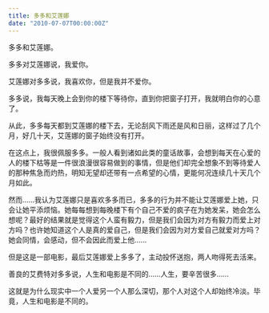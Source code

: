 ```yaml
---
title: 多多和艾莲娜
date: "2010-07-07T00:00:00Z"
---
```


多多和艾莲娜。

多多对艾莲娜说，我爱你。

艾莲娜对多多说，我喜欢你，但是我并不爱你。

多多说，我每天晚上会到你的楼下等待你，直到你把窗子打开，我就明白你的心意了。

从此，多多每天都到艾莲娜的楼下去，无论刮风下雨还是风和日丽，这样过了几个月，好几十天，艾莲娜的窗子始终没有打开。

在这点上，我很佩服多多。一般人看到诸如此类的童话故事，会想到每天在心爱的人的楼下枯等是一件很浪漫很容易做到的事情，但是他们却完全想象不到等待爱人的那种焦急而灼热，明知无望却还带有一点希望的心情，更能何况连续几十天几个月如此。

然而……我认为艾莲娜只是喜欢多多而已，多多的行为并不能让艾莲娜爱上她，只会让她平添烦恼。她每每想到每晚楼下有个自己不爱的疯子在为她发呆，她会怎么想呢？最好的结果就是觉得这个人蛮有毅力，但是我们会因为对方有毅力而爱上对方吗？也许她知道这个人是真的爱自己，但是我们会因为对方爱自己就爱对方吗？她会同情，会感动，但不会因此而爱上他……

但是这是一部电影，最后艾莲娜爱上多多了，主动投怀送抱，两人吻得死去活来。

善良的艾费特对多多说，人生和电影是不同的……人生，要辛苦很多……

这就是为什么现实中一个人爱另一个人那么深切，那个人对这个人却始终冷淡。毕竟，人生和电影是不同的。